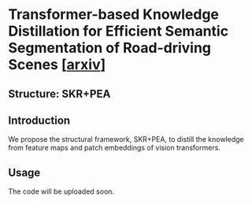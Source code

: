 # Transformer-based Knowledge Distillation for Efficient Semantic Segmentation of Road-driving Scenes [[arxiv](https://arxiv.org/abs/2202.13393)]
## Structure: SKR+PEA
## Introduction
We propose the structural framework, SKR+PEA, to distill the knowledge from feature maps and patch embeddings of vision transformers.
## Usage
The code will be uploaded soon.
